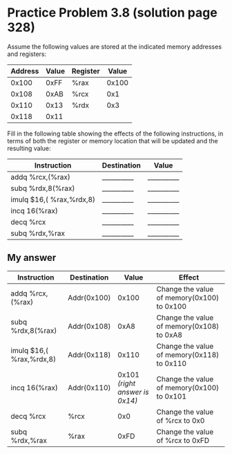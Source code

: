 # Practice Problem 3.8 (solution page 328)
Assume the following values are stored at the indicated memory addresses and registers:

Address | Value | Register | Value
---|---|---|---
0x100 | 0xFF | %rax | 0x100
0x108 | 0xAB | %rcx | 0x1
0x110 | 0x13 | %rdx | 0x3
0x118 | 0x11	

Fill in the following table showing the effects of the following instructions, in terms of both the register or memory location that will be updated and the resulting value:

Instruction | Destination | Value
---|---|---
addq %rcx,(%rax) | __________ | __________
subq %rdx,8(%rax) | __________ | __________
imulq $16,( %rax,%rdx,8) | __________ | __________
incq 16(%rax) | __________ | __________
decq %rcx | __________ | __________
subq %rdx,%rax | __________ | __________

## My answer
Instruction | Destination | Value | Effect
---|---|---|---
addq %rcx,(%rax) | Addr(0x100) | 0x100 | Change the value of memory(0x100) to 0x100 
subq %rdx,8(%rax) | Addr(0x108) | 0xA8 | Change the value of memory(0x108) to 0xA8
imulq $16,( %rax,%rdx,8) | Addr(0x118) | 0x110 | Change the value of memory(0x118) to 0x110
incq 16(%rax) | Addr(0x110) | 0x101 *(right answer is 0x14)* |  Change the value of memory(0x100) to 0x101
decq %rcx | %rcx | 0x0 | Change the value of %rcx to 0x0
subq %rdx,%rax | %rax | 0xFD | Change the value of %rcx to 0xFD